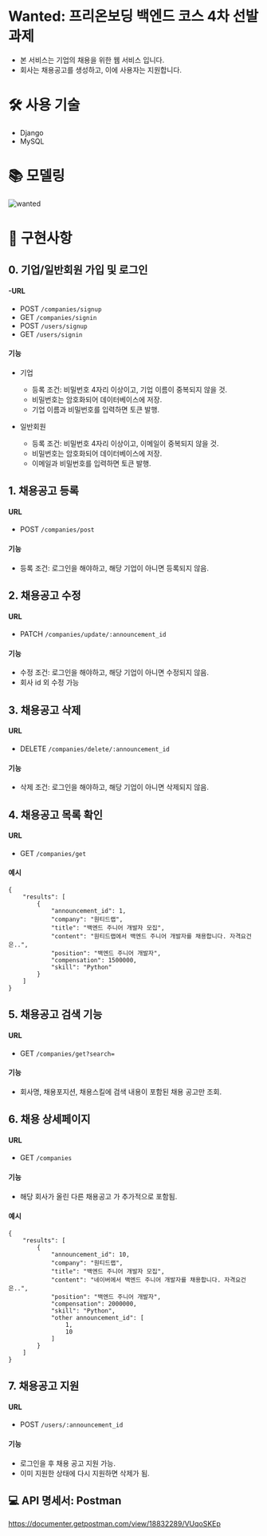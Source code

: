 # Wanted: 프리온보딩 백엔드 코스 4차 선발과제
- 본 서비스는 기업의 채용을 위한 웹 서비스 입니다.
- 회사는 채용공고를 생성하고, 이에 사용자는 지원합니다.
# 🛠 사용 기술
- Django
- MySQL

# 📚 모델링
![wanted](https://user-images.githubusercontent.com/93898332/185731370-38f5c85f-7ebe-4029-8e06-1b0f119c1816.png)

# 🔖 구현사항
## 0. 기업/일반회원 가입 및 로그인
#### -URL
- POST `/companies/signup`
- GET `/companies/signin`
- POST `/users/signup`
- GET `/users/signin`

#### 기능
- 기업
    - 등록 조건: 비밀번호 4자리 이상이고, 기업 이름이 중복되지 않을 것.
    - 비밀번호는 암호화되어 데이터베이스에 저장.
    - 기업 이름과 비밀번호를 입력하면 토큰 발행.

- 일반회원
    - 등록 조건: 비밀번호 4자리 이상이고, 이메일이 중복되지 않을 것.
    - 비밀번호는 암호화되어 데이터베이스에 저장.
    - 이메일과 비밀번호를 입력하면 토큰 발행.
## 1. 채용공고 등록
#### URL
- POST `/companies/post`

#### 기능
- 등록 조건: 로그인을 해야하고, 해당 기업이 아니면 등록되지 않음.

## 2. 채용공고 수정
#### URL
- PATCH `/companies/update/:announcement_id`

#### 기능
- 수정 조건: 로그인을 해야하고, 해당 기업이 아니면 수정되지 않음.
- 회사 id 외 수정 가능

## 3. 채용공고 삭제
#### URL
- DELETE `/companies/delete/:announcement_id`

#### 기능
- 삭제 조건: 로그인을 해야하고, 해당 기업이 아니면 삭제되지 않음.

## 4. 채용공고 목록 확인
#### URL
- GET `/companies/get`

#### 예시
```
{
    "results": [
        {
            "announcement_id": 1,
            "company": "원티드랩",
            "title": "백엔드 주니어 개발자 모집",
            "content": "원티드랩에서 백엔드 주니어 개발자를 채용합니다. 자격요건은..",
            "position": "백엔드 주니어 개발자",
            "compensation": 1500000,
            "skill": "Python"
        }
    ]
}
```
## 5. 채용공고 검색 기능
#### URL
- GET `/companies/get?search=`

#### 기능
- 회사명, 채용포지션, 채용스킬에 검색 내용이 포함된 채용 공고만 조회.

## 6. 채용 상세페이지
#### URL
- GET `/companies`

#### 기능
- 해당 회사가 올린 다른 채용공고 가 추가적으로 포함됨.

#### 예시
```
{
    "results": [
        {
            "announcement_id": 10,
            "company": "원티드랩",
            "title": "백엔드 주니어 개발자 모집",
            "content": "네이버에서 백엔드 주니어 개발자를 채용합니다. 자격요건은..",
            "position": "백엔드 주니어 개발자",
            "compensation": 2000000,
            "skill": "Python",
            "other announcement_id": [
                1,
                10
            ]
        }
    ]
}
```

## 7. 채용공고 지원
#### URL
- POST `/users/:announcement_id`

#### 기능
- 로그인을 후 채용 공고 지원 가능.
- 이미 지원한 상태에 다시 지원하면 삭제가 됨.

## 💻 API 명세서: Postman
https://documenter.getpostman.com/view/18832289/VUqoSKEp
